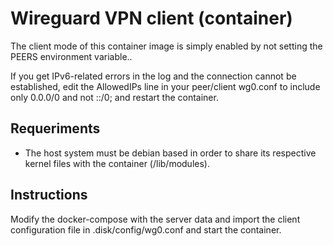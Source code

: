 # Wireguard VPN client (container)

The client mode of this container image is simply enabled by not setting the PEERS environment variable..

If you get IPv6-related errors in the log and the connection cannot be established, edit the AllowedIPs line in your peer/client wg0.conf to include only 0.0.0/0 and not ::/0; and restart the container.

## Requeriments

- The host system must be debian based in order to share its respective kernel files with the container (/lib/modules).

## Instructions

Modify the docker-compose with the server data and import the client configuration file in .disk/config/wg0.conf and start the container.
